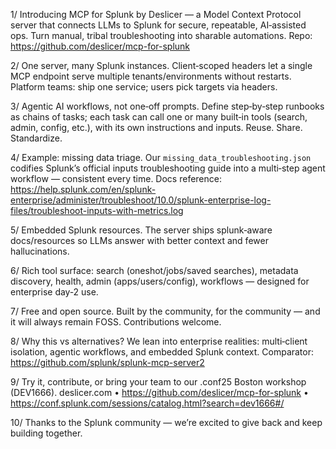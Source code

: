 1/ Introducing MCP for Splunk by Deslicer — a Model Context Protocol server that connects LLMs to Splunk for secure, repeatable, AI‑assisted ops. Turn manual, tribal troubleshooting into sharable automations.
Repo: https://github.com/deslicer/mcp-for-splunk

2/ One server, many Splunk instances. Client‑scoped headers let a single MCP endpoint serve multiple tenants/environments without restarts. Platform teams: ship one service; users pick targets via headers.

3/ Agentic AI workflows, not one‑off prompts. Define step‑by‑step runbooks as chains of tasks; each task can call one or many built‑in tools (search, admin, config, etc.), with its own instructions and inputs. Reuse. Share. Standardize.

4/ Example: missing data triage. Our `missing_data_troubleshooting.json` codifies Splunk’s official inputs troubleshooting guide into a multi‑step agent workflow — consistent every time.
Docs reference: https://help.splunk.com/en/splunk-enterprise/administer/troubleshoot/10.0/splunk-enterprise-log-files/troubleshoot-inputs-with-metrics.log

5/ Embedded Splunk resources. The server ships splunk‑aware docs/resources so LLMs answer with better context and fewer hallucinations.

6/ Rich tool surface: search (oneshot/jobs/saved searches), metadata discovery, health, admin (apps/users/config), workflows — designed for enterprise day‑2 use.

7/ Free and open source. Built by the community, for the community — and it will always remain FOSS. Contributions welcome.

8/ Why this vs alternatives? We lean into enterprise realities: multi‑client isolation, agentic workflows, and embedded Splunk context.
Comparator: https://github.com/splunk/splunk-mcp-server2

9/ Try it, contribute, or bring your team to our .conf25 Boston workshop (DEV1666).
deslicer.com • https://github.com/deslicer/mcp-for-splunk • https://conf.splunk.com/sessions/catalog.html?search=dev1666#/

10/ Thanks to the Splunk community — we’re excited to give back and keep building together.

